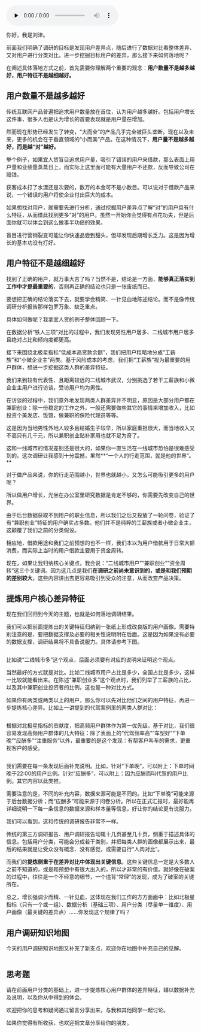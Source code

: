 <audio id="audio" title="14 | 提炼用户差异，发现增长契机" controls="" preload="none"><source id="mp3" src="https://static001.geekbang.org/resource/audio/10/94/106b4484bd45389c2d192f80a1689294.mp3"></audio>

你好，我是刘津。

前面我们明确了调研的目标是发现用户差异点，随后进行了数据对比看整体差异、又对用户进行分类对比，进一步挖掘目标用户的差异，那么接下来如何落地呢？

在阐述具体落地方式之前，首先需要你理解两个重要的观念：**用户数量不是越多越好，用户特征不是越细越好。**

## 用户数量不是越多越好

传统互联网产品普遍把追求用户数量放在首位，认为用户越多越好。包括用户增长这件事，很多人也是认为增长的首要表现就是用户量在增加。

然而现在形势已经发生了转变，“大而全”的产品几乎完全被巨头垄断。现在以及未来，更多的机会在于垂直领域的“小而美”产品。在这种情况下，**用户量不是越多越好，而是越“对”越好。**

举个例子，如果宜人贷盲目追求用户量，吸引了错误的用户来借款，那么表面上用户量和业绩量蒸蒸日上，而实际上这里面可能有大量用户不还款，反而导致公司在赔钱。

获客成本打了水漂还是次要的，数万的本金可不是小数目。可以说对于借款产品来说，一个错误的用户将使企业付出巨大的成本。

如果想找对用户，就需要先进行分析，通过挖掘用户差异点了解“对”的用户具有什么特征，从而借此找到更多“对”的用户。虽然一开始你会觉得有点花功夫，但是后面你就可以体会到这么做事半功倍的效果。

盲目进行营销裂变可能让你快速品尝到甜头，但却发现后期增长乏力。这是因为增长的基本功没有打好。

## 用户特征不是越细越好

找到了正确的用户，就万事大吉了吗？当然不是，结论是一方面，**能够真正落实到工作中才是最重要的**，否则再正确的结论也只是一张废纸而已。

要想把正确的结论落实下去，就要学会精简、一针见血地陈述结论。而不是像传统调研分析报告那样包罗万象、缺乏重点。

具体如何做呢？我拿宜人贷的例子整体回顾一下。

在数据分析“铁人三项”对比的过程中，我们发现男性用户居多、二线城市用户居多且绝对占比和倾向度都更高。

接下来围绕北极星指标“低成本高贷款余额”，我们把用户粗略地分成“工薪族”和“小微企业主”两类。基于风险成本的考虑，我们把“工薪族”视为最重要的用户群体，想进一步挖掘这类人群的差异特征。

我们来到较有代表性、且距离较远的二线城市武汉，分别挑选了若干工薪族和小微企业主用户进行访谈，受访用户均为男性。

在访谈的过程中，我们意外地发现两类人群差异并不明显，原因是大部分用户都在兼职创业：除一份稳定的工作之外，一般还需要做些其它的事情来增加收入，比如投资个美发店、饭馆，做兼职的保险代理员等等。

这是因为当地男性外地人较多且结婚生子较早，所以家庭重担很大，而当地收入又不高只有几千元，所以兼职创业贴补家用也就不足为奇了。

这和一线城市的情况差别还是很大的，如果你一直生活在一线城市恐怕是很难感受到的。这次调研让我感到十分震撼，果然**“一个人的行走范围，就是他的世界”。**

对于做产品来说，你的行走范围越小，世界也就越小，又怎么可能吸引更多的用户呢？

所以做用户增长，光坐在办公室里研究数据是肯定不够的，你需要先改变自己的世界。

由于后台数据获取不到用户的职业信息，所以我们之后又投放了一轮问卷，验证了有“兼职创业”特征的用户确实占多数。他们并不是纯粹的工薪族或者小微企业主，这颠覆了我们之前的分类假设。

相应地，借款用途和我们之前预想的也不一样，我们本以为用户借款用于日常大额消费，而实际上当时的用户借款主要用于资金周转。

现在，如果让我归纳核心关键点，我会说：“二线城市用户”“兼职创业”“资金周转”这三个关键词。因为这几点是我们**在调研之前尚未意识到的，或是和我们预期的差别较大**，这些内容讲出去更容易吸引到受众的注意，从而改变产品决策。

## 提炼用户核心差异特征

现在我们回归到今天的主题，也就是如何落地调研结果。

我们可以把前面提炼出的关键特征归纳到一张纸上形成改良版的用户画像。需要特别注意的是，要把数据支撑及必要的相关性说明附在后面。这是因为如果没有必要的数据支撑，调研结果将不具备说服力。具体请参考下图。

<img src="https://static001.geekbang.org/resource/image/86/51/86888e7e00f0143ad42e2e528d41c051.jpg" alt="">

比如说“二线城市多”这个观点，后面必须要有对应的说明来证明这个观点。

当然最好的方式就是对比。比如二线城市用户占比是多少，全国占比是多少，这样一比较就能看出来。在陈述“兼职创业多”这个观点时，我们列举了工薪族的占比，以及其中兼职创业投资者的比例，这也是一种对比方式。

如果你有两类或两类以上的用户，那么你可以先对比他们之间的用户特征，再进一步提炼核心差异。比如上一讲提到的代驾案例里的两类人群对比：

<img src="https://static001.geekbang.org/resource/image/5e/5d/5edc5794249a86be8980c79fe08a235d.png" alt="">

根据对北极星指标的贡献度，把高频用户群体作为第一优先级。基于对比，我们很容易发现高频用户群体的几大特征：除了表面上的“代驾频率高”“车型好”“下单晚”“应酬多”“注重服务”以外，最重要的是这个发现：有帮客户叫车的需求，更重视客户的感受。

<img src="https://static001.geekbang.org/resource/image/74/0c/740ea917388cbe5bdb22113786598e0c.png" alt="">

我们需要在每一条发现后面补充说明。比如，针对“下单晚”，可以附上：下单时间晚于22:00的用户比例。针对“应酬多”，可以附上：因为应酬而叫代驾的用户比例。其它内容以此类推。

需要注意的是，不同的补充内容，数据来源可能是不同的。比如“下单晚”可能来源于后台数据分析；而“应酬多”可能来源于问卷分析。所以在正式汇报时，最好能再详细说明一下每一条信息的数据来源和样本量等信息，好让你的结论更有说服力。

我们可以看到，这和传统的调研报告非常不一样。

传统的第三方调研报告、用户调研报告动辄十几页甚至几十页，侧重于描述具体的信息。包括用户分类，可能会分成若干类别，并把每类人群的画像都展示出来，最后的结果就是让受众没有概念、没有感觉，或需要自行“人肉对比”。

而我们的**提炼侧重于在差异对比中体现出关键信息**。这些关键信息一定是大多数人之前不知道的，或是和预想中有很大出入的，所以才非常的有价值。就好像在破案的过程中，往往是一个不经意的细节，一个违背“常理”的发现，成为了破案的关键所在。

总之，增长强调少而精、一针见血，这体现在我们工作的方方面面中：比如北极星指标（只有一个或一组）、数据分析（基础三项）、用户分类（尽量单一维度）、用户画像（最关键的差异点）……你发现这个规律了吗？

## 用户调研知识地图

<img src="https://static001.geekbang.org/resource/image/e6/0a/e6453d2dfd8e1577ff68bff7e8617d0a.png" alt=""><br>
今天的用户调研知识地图又补充了新支点，欢迎你在地图中补充自己的见解。

<img src="https://static001.geekbang.org/resource/image/8b/03/8b8ecb730c06a9fe4b474be38f0d0303.png" alt="">

## 思考题

请在前面用户分类的基础上，进一步提炼核心用户群体的差异特征，辅以数据补充及说明，以及你从中得到的体会。

欢迎把你的思考和疑问通过留言分享出来，与我和其他同学一起讨论。

如果你觉得有所收获，也欢迎把文章分享给你的朋友。


